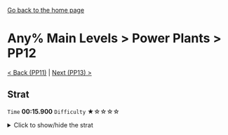 [Go back to the home page](https://github.com/Doublevil/scbspeedrun)

# Any% Main Levels > Power Plants > PP12

[< Back (PP11)](https://github.com/Doublevil/scbspeedrun/blob/main/levels/any_ml/pp/PP11.md) | [Next (PP13) >](https://github.com/Doublevil/scbspeedrun/blob/main/levels/any_ml/pp/PP13.md)

## Strat

`Time` **00:15.900** `Difficulty` ★☆☆☆☆
<details>
  <summary>Click to show/hide the strat</summary>

  [![Strat animation](https://github.com/Doublevil/scbspeedrun/blob/main/media/levels/pp/PP12_Strat.webp)](https://github.com/Doublevil/scbspeedrun/blob/main/media/levels/pp/PP12_Strat.mp4?raw=true)

  **Notes**
  - You can use the hook as shown in the video to help keep momentum or recover from a bad dash.
  - In the vertical battery section, be careful not to dash too quickly, you need to time your dashes properly so you can reach the next battery. It's easy to lose a bunch of time to this section.
</details>
